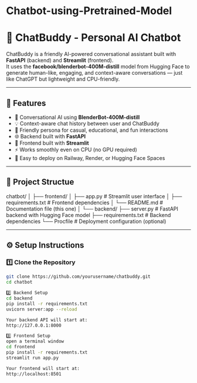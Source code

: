 # Chatbot-using-Pretrained-Model
# 💬 ChatBuddy - Personal AI Chatbot

ChatBuddy is a friendly AI-powered conversational assistant built with **FastAPI** (backend) and **Streamlit** (frontend).  
It uses the **facebook/blenderbot-400M-distill** model from Hugging Face to generate human-like, engaging, and context-aware conversations — just like ChatGPT but lightweight and CPU-friendly.

---

## 🚀 Features

- 🤖 Conversational AI using **BlenderBot-400M-distill**
- 💡 Context-aware chat history between user and ChatBuddy
- 🧠 Friendly persona for casual, educational, and fun interactions
- 🌐 Backend built with **FastAPI**
- 🎨 Frontend built with **Streamlit**
- ⚡ Works smoothly even on CPU (no GPU required)
- 🧩 Easy to deploy on Railway, Render, or Hugging Face Spaces

---

## 🧩 Project Structue

chatbot/
│
├── frontend/
│   ├── app.py              # Streamlit user interface
│   ├── requirements.txt    # Frontend dependencies
│   └── README.md           # Documentation file (this one)
│
└── backend/
├── server.py           # FastAPI backend with Hugging Face model
├── requirements.txt    # Backend dependencies
└── Procfile            # Deployment configuration (optional)

---

## ⚙️ Setup Instructions

### 1️⃣ Clone the Repository

```bash
git clone https://github.com/yourusername/chatbuddy.git
cd chatbot

2️⃣ Backend Setup
cd backend
pip install -r requirements.txt
uvicorn server:app --reload

Your backend API will start at:
http://127.0.0.1:8000

3️⃣ Frontend Setup
open a terminal window
cd frontend
pip install -r requirements.txt
streamlit run app.py

Your frontend will start at:
http://localhost:8501

